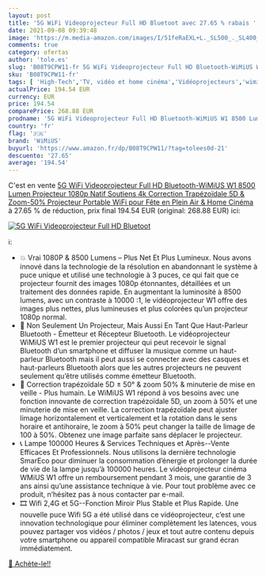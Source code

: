 ```yaml
---
layout: post
title: '5G WiFi Videoprojecteur Full HD Bluetoot avec 27.65 % rabais '
date: 2021-09-08 09:39:48
image: 'https://m.media-amazon.com/images/I/51feRaEXL+L._SL500_._SL400_.jpg'
comments: true
category: ofertas
author: 'tole.es'
slug: 'B08T9CPW11-fr 5G WiFi Videoprojecteur Full HD Bluetooth-WiMiUS W1 8500...'
sku: 'B08T9CPW11-fr'
tags: [ 'High-Tech','TV, vidéo et home cinéma','Vidéoprojecteurs','wimius', ]
actualPrice: 194.54 EUR
currency: EUR
price: 194.54
comparePrice: 268.88 EUR
prodname: '5G WiFi Videoprojecteur Full HD Bluetooth-WiMiUS W1 8500 Lumen Projecteur 1080p Natif  Soutiens 4k Correction Trapézoïdale 5D & Zoom-50%  Projecteur Portable WiFi pour Fête en Plein Air & Home Cinéma'
country: 'fr'
flag: '🇫🇷'
brand: 'WiMiUS'
buyurl: 'https://www.amazon.fr/dp/B08T9CPW11/?tag=tolees0d-21'
descuento: '27.65'
average: '194.54'
---
```


C'est en vente [5G WiFi Videoprojecteur Full HD Bluetooth-WiMiUS W1 8500 Lumen Projecteur 1080p Natif  Soutiens 4k Correction Trapézoïdale 5D & Zoom-50%  Projecteur Portable WiFi pour Fête en Plein Air & Home Cinéma](https://www.amazon.fr/dp/B08T9CPW11/?tag=tolees0d-21)  à  27.65 % de réduction, prix final  194.54 EUR (original: 268.88 EUR) ici:

[![5G WiFi Videoprojecteur Full HD Bluetoot](https://m.media-amazon.com/images/I/51feRaEXL+L._SL500_._SL400_.jpg)](https://www.amazon.fr/dp/B08T9CPW11/?tag=tolees0d-21)

ℹ️:

- 💥 Vrai 1080P & 8500 Lumens – Plus Net Et Plus Lumineux. Nous avons innové dans la technologie de la résolution en abandonnant le système à puce unique et utilisé une technologie à 3 puces, ce qui fait que ce projecteur fournit des images 1080p étonnantes, détaillées et un traitement des données rapide. En augmentant la luminosité à 8500 lumens, avec un contraste à 10000 :1, le vidéoprojecteur W1 offre des images plus nettes, plus lumineuses et plus colorées qu’un projecteur 1080p normal.
- 🎼 Non Seulement Un Projecteur, Mais Aussi En Tant Que Haut-Parleur Bluetooth - Émetteur et Récepteur Bluetooth. Le vidéoprojecteur WiMiUS W1 est le premier projecteur qui peut recevoir le signal Bluetooth d’un smartphone et diffuser la musique comme un haut-parleur Bluetooth mais il peut aussi se connecter avec des casques et haut-parleurs Bluetooth alors que les autres projecteurs ne peuvent seulement qu’être utilisés comme émetteur Bluetooth.
- 💽 Correction trapézoïdale 5D ± 50° & zoom 50% & minuterie de mise en veille - Plus humain. Le WiMiUS W1 répond à vos besoins avec une fonction innovante de correction trapézoïdale 5D, un zoom à 50% et une minuterie de mise en veille. La correction trapézoïdale peut ajuster limage horizontalement et verticalement et la rotation dans le sens horaire et antihoraire, le zoom à 50% peut changer la taille de limage de 100 à 50%. Obtenez une image parfaite sans déplacer le projecteur.
- 📞 Lampe 100000 Heures & Services Techniques et Après--Vente Efficaces Et Professionnels. Nous utilisons la dernière technologie SmarEco pour diminuer la consommation d’énergie et prolonger la durée de vie de la lampe jusqu’à 100000 heures. Le vidéoprojecteur cinéma WMiUS W1 offre un remboursement pendant 3 mois, une garantie de 3 ans ainsi qu’une assistance technique à vie. Pour tout problème avec ce produit, n’hésitez pas à nous contacter par e-mail.
- 🎞 Wifi 2,4G et 5G--Fonction Miroir Plus Stable et Plus Rapide. Une nouvelle puce Wifi 5G a été utilisé dans ce vidéoprojecteur, c’est une innovation technologique pour éliminer complètement les latences, vous pouvez partager vos vidéos / photos / jeux et tout autre contenu depuis votre smartphone ou appareil compatible Miracast sur grand écran immédiatement.

[🛒 Achète-le!!](https://www.amazon.fr/dp/B08T9CPW11/?tag=tolees0d-21)
